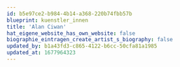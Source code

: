 ```yaml
---
id: b5e97ce2-b984-4b14-a368-220b74fbb57b
blueprint: kuenstler_innen
title: 'Alan Ciwan'
hat_eigene_website_has_own_website: false
biographie_eintragen_create_artist_s_biography: false
updated_by: b1a43fd3-c865-4122-b6cc-50cfa81a1985
updated_at: 1677964323
---
```

